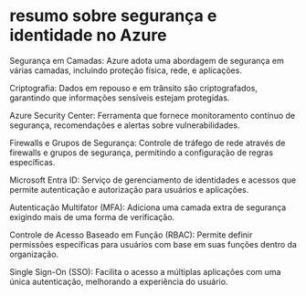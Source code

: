 # resumo sobre segurança e identidade no Azure


Segurança em Camadas: Azure adota uma abordagem de segurança em várias camadas, incluindo proteção física, rede, e aplicações.

Criptografia: Dados em repouso e em trânsito são criptografados, garantindo que informações sensíveis estejam protegidas.

Azure Security Center: Ferramenta que fornece monitoramento contínuo de segurança, recomendações e alertas sobre vulnerabilidades.

Firewalls e Grupos de Segurança: Controle de tráfego de rede através de firewalls e grupos de segurança, permitindo a configuração de regras específicas.

Microsoft Entra ID: Serviço de gerenciamento de identidades e acessos que permite autenticação e autorização para usuários e aplicações.

Autenticação Multifator (MFA): Adiciona uma camada extra de segurança exigindo mais de uma forma de verificação.

Controle de Acesso Baseado em Função (RBAC): Permite definir permissões específicas para usuários com base em suas funções dentro da organização.

Single Sign-On (SSO): Facilita o acesso a múltiplas aplicações com uma única autenticação, melhorando a experiência do usuário.
